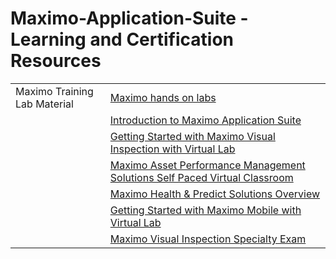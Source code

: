 # Maximo-Application-Suite - Learning and Certification Resources


|||
| ----------- | ----------- |
|Maximo Training Lab Material|[Maximo hands on labs](https://mam-hol.eu-gb.mybluemix.net/)|
||[Introduction to Maximo Application Suite ](https://learn.ibm.com/course/view.php?id=9369)|
||[Getting Started with Maximo Visual Inspection with  Virtual Lab](https://learn.ibm.com/course/view.php?id=9368)|
||[Maximo Asset Performance Management Solutions Self Paced Virtual Classroom](https://learn.ibm.com/course/view.php?id=9767)|
||[Maximo Health & Predict Solutions Overview](https://learn.ibm.com/course/view.php?id=9780)|
||[Getting Started with Maximo Mobile with Virtual Lab](https://learn.ibm.com/course/view.php?id=9826)|
||[Maximo Visual Inspection Specialty Exam](https://www.ibm.com/certify/specialty?id=S1000-014 )|
